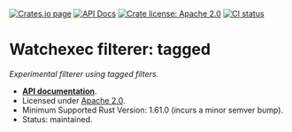 [![Crates.io page](https://badgen.net/crates/v/watchexec-filterer-tagged)](https://crates.io/crates/watchexec-filterer-tagged)
[![API Docs](https://docs.rs/watchexec-filterer-tagged/badge.svg)][docs]
[![Crate license: Apache 2.0](https://badgen.net/badge/license/Apache%202.0)][license]
[![CI status](https://github.com/watchexec/watchexec/actions/workflows/check.yml/badge.svg)](https://github.com/watchexec/watchexec/actions/workflows/check.yml)

# Watchexec filterer: tagged

_Experimental filterer using tagged filters._

- **[API documentation][docs]**.
- Licensed under [Apache 2.0][license].
- Minimum Supported Rust Version: 1.61.0 (incurs a minor semver bump).
- Status: maintained.

[docs]: https://docs.rs/watchexec-filterer-tagged
[license]: ../../../LICENSE
